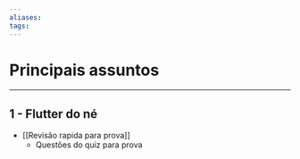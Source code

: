 ```yaml
---
aliases: 
tags:
---
```


# Principais assuntos 
---
## 1 - Flutter do né
- [[Revisão rapida para prova]]
	- Questões do quiz para prova

